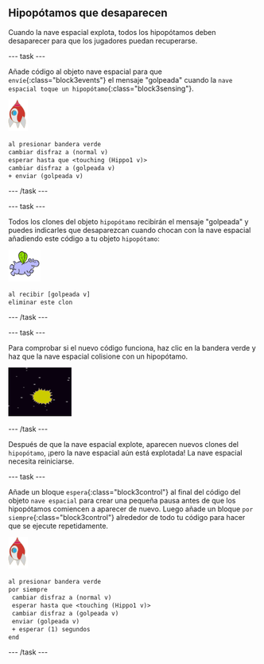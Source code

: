 ## Hipopótamos que desaparecen

Cuando la nave espacial explota, todos los hipopótamos deben desaparecer para que los jugadores puedan recuperarse.

--- task ---

Añade código al objeto nave espacial para que `envíe`{:class="block3events"} el mensaje "golpeada" cuando la `nave espacial toque un hipopótamo`{:class="block3sensing"}.

![objeto nave espacial](images/rocket-sprite.png)

```blocks3
al presionar bandera verde
cambiar disfraz a (normal v)
esperar hasta que <touching (Hippo1 v)>
cambiar disfraz a (golpeada v)
+ enviar (golpeada v)
```

--- /task ---

--- task ---

Todos los clones del objeto `hipopótamo` recibirán el mensaje "golpeada" y puedes indicarles que desaparezcan cuando chocan con la nave espacial añadiendo este código a tu objeto `hipopótamo`:

![objeto hipopótamo](images/hippo-sprite.png)

```blocks3
al recibir [golpeada v]
eliminar este clon
```

--- /task ---

--- task ---

Para comprobar si el nuevo código funciona, haz clic en la bandera verde y haz que la nave espacial colisione con un hipopótamo.

![captura de pantalla](images/invaders-hippo-collide.png)

--- /task ---

Después de que la nave espacial explote, aparecen nuevos clones del `hipopótamo`, ¡pero la nave espacial aún está explotada! La nave espacial necesita reiniciarse.

--- task ---

Añade un bloque `espera`{:class="block3control"} al final del código del objeto `nave espacial` para crear una pequeña pausa antes de que los hipopótamos comiencen a aparecer de nuevo. Luego añade un bloque `por siempre`{:class="block3control"} alrededor de todo tu código para hacer que se ejecute repetidamente.

![objeto nave espacial](images/rocket-sprite.png)

```blocks3
al presionar bandera verde
por siempre 
 cambiar disfraz a (normal v)
 esperar hasta que <touching (Hippo1 v)>
 cambiar disfraz a (golpeada v)
 enviar (golpeada v)
 + esperar (1) segundos
end
```

--- /task ---